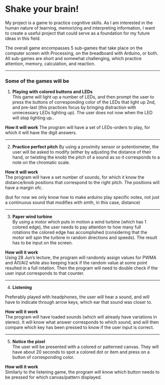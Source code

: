# Shake your brain!

My project is a game to practice cognitive skills. As I am interested in the human nature of learning, memorizing and interpreting information, I want to create a useful project that could serve as a foundation for my future ideas in this field.

The overall game encompasses 5 sub-games that take place on the computer screen with Processing, on the breadboard with Arduino, or both. All sub-games are short and somewhat challenging, which practice attention, memory, calculation, and reaction.


----

### Some of the games will be


1. **Playing with colored buttons and LEDs**  
This game will light up a number of LEDs, and then prompt the user to press the buttons of corresponding color of the LEDs that light up 2nd, and pre-last (this practices focus by bringing distraction with unnecessary LEDs lighting up). The user does not now when the LED will stop lighting up..

**How it will work**
The program will have a set of LEDs-orders to play, for which it will have the digit answers.

----


2. **Practice perfect pitch** 
By using a proximity sensor or potentiometer, the user will be asked to modify (either by adjusting the distance of their hand, or twisting the knob) the pitch of a sound as so it corresponds to a note on the chromatic scale.

**How it will work**  
The program will have a set number of sounds, for which it know the distance/knob positions that correspond to the right pitch. The positions will have a margin ofc.

(but for now we only know how to make arduino play specific notes, not just a continuous sound that modifies with smth, in this case, distance)

----


3. **Paper wind turbine**  
By using a motor which puts in motion a wind turbine (which has 1 colored edge), the user needs to pay attention to how many full rotations the colored edge has accomplished (considering that the motor will spin the turbine in random directions and speeds). The result has to be input on the screen.

**How will it work**  
Using 28 Jun’s lecture, the program will randomly assign values for PWMA and AI1/AI2 while also keeping track if the random value at some point resulted in a full rotation. Then the program will need to double check if the user input corresponds to that counter.

----


4. **Listening**

Preferably played with headphones, the user will hear a sound, and will have to indicate through arrow keys, which ear that sound was closer to.

**How will it work**  
The program will have loaded sounds (which will already have variations in stereo). It will know what answer corresponds to which sound, and will then compare which key has been pressed to know if the user input is correct.

----


5. **Notice the pixel**  
The user will be presented with a colored or patterned canvas. They will have about 20 seconds to spot a colored dot or item and press on a button of corresponding color.

**How will it work**  
Similarly to the listening game, the program will know which button needs to be pressed for which canvas/pattern displayed.

